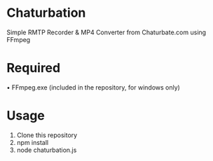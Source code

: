 # Chaturbation
Simple RMTP Recorder & MP4 Converter from Chaturbate.com using FFmpeg

# Required
• FFmpeg.exe (included in the repository, for windows only)

# Usage
1. Clone this repository
2. npm install
3. node chaturbation.js
